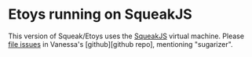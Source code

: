 Etoys running on SqueakJS
=========================

This version of Squeak/Etoys uses the [SqueakJS][homepage] virtual machine.
Please [file issues][issues] in Vanessa's [github][github repo], mentioning "sugarizer".

  [homepage]: https://squeak.js.org/
  [github]:   https://github.com/codefrau/SqueakJS/
  [issues]:   https://github.com/codefrau/SqueakJS/issues